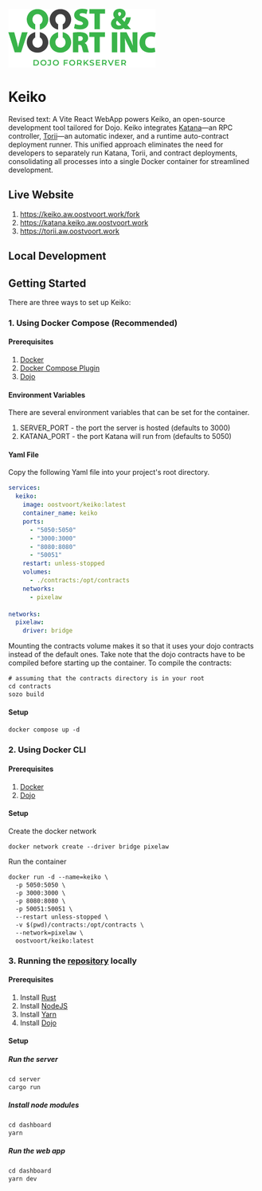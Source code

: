 ![](https://raw.githubusercontent.com/oostvoort/keiko/main/assets/logo.png)
# Keiko
Revised text:
A Vite React WebApp powers Keiko, an open-source development tool tailored for Dojo. Keiko integrates [Katana](https://book.dojoengine.org/toolchain/katana/overview.html)—an RPC controller, [Torii](https://book.dojoengine.org/toolchain/torii/overview.html)—an automatic indexer, and a runtime auto-contract deployment runner. This unified approach eliminates the need for developers to separately run Katana, Torii, and contract deployments, consolidating all processes into a single Docker container for streamlined development.

## Live Website
1. https://keiko.aw.oostvoort.work/fork
2. https://katana.keiko.aw.oostvoort.work
3. https://torii.aw.oostvoort.work



## Local Development


## Getting Started
There are three ways to set up Keiko:

### 1. Using Docker Compose (Recommended)

#### Prerequisites
1. [Docker](https://docs.docker.com/get-docker/)
2. [Docker Compose Plugin](https://docs.docker.com/compose/install/)
3. [Dojo](https://book.dojoengine.org/getting-started/quick-start.html)

#### Environment Variables
There are several environment variables that can be set for the container.
1. SERVER_PORT - the port the server is hosted (defaults to 3000)
2. KATANA_PORT - the port Katana will run from (defaults to 5050)

#### Yaml File
Copy the following Yaml file into your project's root directory.
````yaml
services:
  keiko:
    image: oostvoort/keiko:latest
    container_name: keiko
    ports:
      - "5050:5050"
      - "3000:3000"
      - "8080:8080"
      - "50051"
    restart: unless-stopped
    volumes:
      - ./contracts:/opt/contracts
    networks:
      - pixelaw

networks:
  pixelaw:
    driver: bridge

````
Mounting the contracts volume makes it so that it uses your dojo contracts instead of the 
default ones. Take note that the dojo contracts have to be compiled before starting up the
container. To compile the contracts:

````shell
# assuming that the contracts directory is in your root
cd contracts
sozo build
````

#### Setup
````shell
docker compose up -d
````

### 2. Using Docker CLI

#### Prerequisites
1. [Docker](https://docs.docker.com/get-docker/)
2. [Dojo](https://book.dojoengine.org/getting-started/quick-start.html)

#### Setup
Create the docker network
````shell
docker network create --driver bridge pixelaw
````

Run the container
````shell
docker run -d --name=keiko \
  -p 5050:5050 \
  -p 3000:3000 \
  -p 8080:8080 \
  -p 50051:50051 \
  --restart unless-stopped \
  -v $(pwd)/contracts:/opt/contracts \
  --network=pixelaw \
  oostvoort/keiko:latest
````

### 3. Running the [repository](https://github.com/oostvoort/keiko) locally

#### Prerequisites
1. Install [Rust](https://www.rust-lang.org/tools/install)
2. Install [NodeJS](https://nodejs.org/en/download)
3. Install [Yarn](https://classic.yarnpkg.com/lang/en/docs/install/)
4. Install [Dojo](https://book.dojoengine.org/getting-started/installation.html)

#### Setup
##### Run the server
````shell
cd server
cargo run
````
##### Install node modules
````shell
cd dashboard
yarn
````
##### Run the web app
````shell
cd dashboard
yarn dev
````
